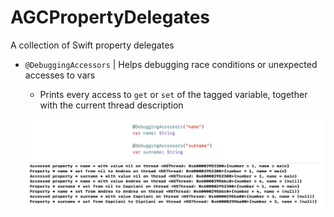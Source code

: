 # AGCPropertyDelegates
A collection of Swift property delegates

- `@DebuggingAccessors` | Helps debugging race conditions or unexpected accesses to vars
  -  Prints every access to `get` or `set` of the tagged variable, together with the current thread description
  
  <p align="left">
    <img src="images/debugging-accessors-composed.png">
  </p>  
